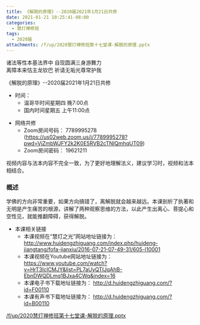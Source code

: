 ```yaml
---
title: 《解脱的原理》--2020届2021年1月21日共修
date: 2021-01-21 10:25:41-08:00
categories:
  - 慧灯禅修班
tags:
  - 2020届
attachments: /f/up/2020慧灯禅修班第十七堂课-解脱的原理.pptx
---
```

诸法等性本基法界中 自现圆满三身游舞力  
离障本来怙主龙钦巴 祈请无垢光尊常护我  

《解脱的原理》--2020届2021年1月21日共修

- 时间：
  - 温哥华时间星期四 晚7:00点
  - 国内时间星期五 上午11:00点

* 网络共修
  * Zoom房间号码： 7789995278 (<https://us02web.zoom.us/j/7789995278?pwd=VjZmbWJFY2k2K0E5RVB2cTNIQmhqUT09>)
  * Zoom房间密码： 19621211

视频内容与法本内容不完全一致，为了更好地理解法义，建议学习时，视频和法本相结合。

### 概述

学佛的方向非常重要，如果方向搞错了，离解脱就会越来越远。本课剖析了执著和无明是产生痛苦的根源，讲解了两种观察思维的方法，以此产生出离心、菩提心和空性见，就能推翻障碍，获得解脱。

- 本课相关链接
  - 本课视频在“慧灯之光”网站地址链接为： <http://www.huidengzhiguang.com/index.php/huideng-jiangtang/fofa-jianxiu/2016-07-21-07-49-31/605-l10001>
  - 本课视频在Youtube网站地址链接为：<https://www.youtube.com/watch?v=HrT3lcICMJY&list=PL7aUyQTIJqAhB-EbnDWQDLmq1BJxa4CWq&index=16>
  - 本课电子书下载地址链接为： <http://d.huidengzhiguang.com/?id=F00110>
  - 本课有声书下载地址链接为： <http://d.huidengzhiguang.com/?id=B00110>

[/f/up/2020慧灯禅修班第十七堂课-解脱的原理.pptx](https://s3.ca-central-1.wasabisys.com/hddata/f.huidengchanxiu.net/hdv/f/up/2020慧灯禅修班第十七堂课-解脱的原理.pptx)


